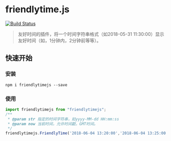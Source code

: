 # friendlytime.js
[![Build Status](https://www.travis-ci.org/LeachZhou/friendlytimejs.svg?branch=master)](https://www.travis-ci.org/LeachZhou/friendlytimejs)
> 友好时间的插件，将一个时间字符串格式（如2018-05-31 11:30:00）显示友好时间（如，1分钟内，2分钟前等等）。

## 快速开始
### 安装

```console
npm i friendlytimejs --save
```

### 使用
```js
import friendlytimejs from "friendlytimejs";
/**
 * @param str 指定的时间字符串，如yyyy-MM-dd HH:mm:ss
 * @param now 当前时间，允许时间戳，GMT时间。
 */
friendlytimejs.FriendlyTime('2018-06-04 13:20:00','2018-06-04 13:25:00');
```
